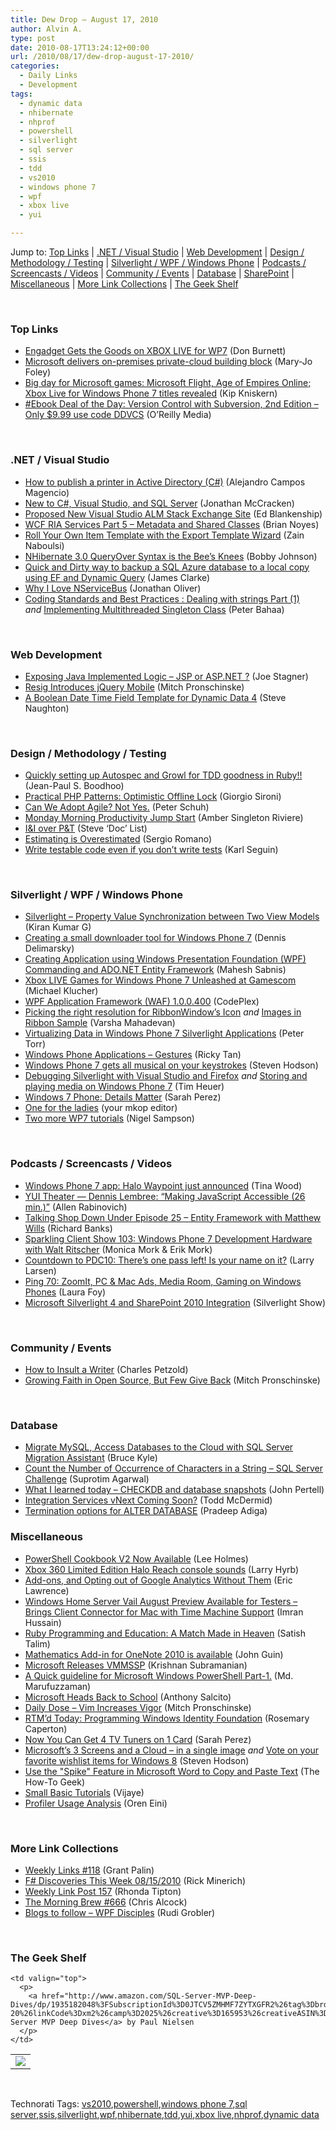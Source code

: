 ```yaml
---
title: Dew Drop – August 17, 2010
author: Alvin A.
type: post
date: 2010-08-17T13:24:12+00:00
url: /2010/08/17/dew-drop-august-17-2010/
categories:
  - Daily Links
  - Development
tags:
  - dynamic data
  - nhibernate
  - nhprof
  - powershell
  - silverlight
  - sql server
  - ssis
  - tdd
  - vs2010
  - windows phone 7
  - wpf
  - xbox live
  - yui

---
```

Jump to: [Top Links][1] | [.NET / Visual Studio][2] | [Web Development][3] | [Design / Methodology / Testing][4] | [Silverlight / WPF / Windows Phone][5] | [Podcasts / Screencasts / Videos][6] | [Community / Events][7] | [Database][8] | [SharePoint][9] | [Miscellaneous][10] | [More Link Collections][11] | [The Geek Shelf][12] 

&#160;

### <a name="top"></a>Top Links

  * [Engadget Gets the Goods on XBOX LIVE for WP7][13] (Don Burnett)
  * [Microsoft delivers on-premises private-cloud building block][14] (Mary-Jo Foley)
  * [Big day for Microsoft games: Microsoft Flight, Age of Empires Online; Xbox Live for Windows Phone 7 titles revealed][15] (Kip Kniskern)
  * [#Ebook Deal of the Day: Version Control with Subversion, 2nd Edition &#8211; Only $9.99 use code DDVCS][16] (O&#8217;Reilly Media)

&#160;

### <a name="dotnet"></a>.NET / Visual Studio

  * [How to publish a printer in Active Directory (C#)][17] (Alejandro Campos Magencio)
  * [New to C#, Visual Studio, and SQL Server][18] (Jonathan McCracken)
  * [Proposed New Visual Studio ALM Stack Exchange Site][19] (Ed Blankenship)
  * [WCF RIA Services Part 5 &#8211; Metadata and Shared Classes][20] (Brian Noyes)
  * [Roll Your Own Item Template with the Export Template Wizard][21] (Zain Naboulsi)
  * [NHibernate 3.0 QueryOver Syntax is the Bee&#8217;s Knees][22] (Bobby Johnson)
  * [Quick and Dirty way to backup a SQL Azure database to a local copy using EF and Dynamic Query][23] (James Clarke)
  * [Why I Love NServiceBus][24] (Jonathan Oliver)
  * [Coding Standards and Best Practices : Dealing with strings Part (1)][25] _and_&#160;<a href="http://feedproxy.google.com/~r/PeterBahaa/~3/ewLRRCYAY-s/Implementing-Multithreaded-Singleton-Class.aspx" target="_blank">Implementing Multithreaded Singleton Class</a> (Peter Bahaa)

&#160;

### <a name="web"></a>Web Development

  * [Exposing Java Implemented Logic – JSP or ASP.NET ?][26] (Joe Stagner)
  * [Resig Introduces jQuery Mobile][27] (Mitch Pronschinske)
  * [A Boolean Date Time Field Template for Dynamic Data 4][28] (Steve Naughton)

&#160;

### <a name="design"></a>Design / Methodology / Testing

  * [Quickly setting up Autospec and Growl for TDD goodness in Ruby!!][29] (Jean-Paul S. Boodhoo)
  * [Practical PHP Patterns: Optimistic Offline Lock][30] (Giorgio Sironi)
  * [Can We Adopt Agile? Not Yes.][31] (Peter Schuh)
  * [Monday Morning Productivity Jump Start][32] (Amber Singleton Riviere)
  * [I&I over P&T][33] (Steve ‘Doc’ List)
  * [Estimating is Overestimated][34] (Sergio Romano)
  * <a href="http://openmymind.net/2010/8/17/Write-testable-code-even-if-you-dont-write-tests" target="_blank">Write testable code even if you don&#8217;t write tests</a> (Karl Seguin)

&#160;

### <a name="silverlight"></a>Silverlight / WPF / Windows Phone

  * [Silverlight &#8211; Property Value Synchronization between Two View Models][35] (Kiran Kumar G)
  * [Creating a small downloader tool for Windows Phone 7][36] (Dennis Delimarsky)
  * [Creating Application using Windows Presentation Foundation (WPF) Commanding and ADO.NET Entity Framework][37] (Mahesh Sabnis)
  * [Xbox LIVE Games for Windows Phone 7 Unleashed at Gamescom][38] (Michael Klucher)
  * <a href="http://waf.codeplex.com/releases" target="_blank">WPF Application Framework (WAF) 1.0.0.400</a> (CodePlex)
  * [Picking the right resolution for RibbonWindow&#8217;s Icon][39] _and_&#160;[Images in Ribbon Sample][40] (Varsha Mahadevan)
  * [Virtualizing Data in Windows Phone 7 Silverlight Applications][41] (Peter Torr)
  * [Windows Phone Applications &#8211; Gestures][42] (Ricky Tan)
  * [Windows Phone 7 gets all musical on your keystrokes][43] (Steven Hodson)
  * [Debugging Silverlight with Visual Studio and Firefox][44] _and_&#160;[Storing and playing media on Windows Phone 7][45] (Tim Heuer)
  * [Windows 7 Phone: Details Matter][46] (Sarah Perez)
  * [One for the ladies][47] (your mkop editor)
  * [Two more WP7 tutorials][48] (Nigel Sampson)

&#160;

### <a name="podcasts"></a>Podcasts / Screencasts / Videos

  * [Windows Phone 7 app: Halo Waypoint just announced][49] (Tina Wood)
  * [YUI Theater — Dennis Lembree: “Making JavaScript Accessible (26 min.)”][50] (Allen Rabinovich)
  * [Talking Shop Down Under Episode 25 &#8211; Entity Framework with Matthew Wills][51] (Richard Banks)
  * [Sparkling Client Show 103: Windows Phone 7 Development Hardware with Walt Ritscher][52] (Monica Mork & Erik Mork)
  * [Countdown to PDC10: There’s one pass left! Is your name on it?][53] (Larry Larsen)
  * [Ping 70: ZoomIt, PC & Mac Ads, Media Room, Gaming on Windows Phones][54] (Laura Foy)
  * [Microsoft Silverlight 4 and SharePoint 2010 Integration][55] (Silverlight Show)

&#160;

### <a name="events"></a>Community / Events

  * [How to Insult a Writer][56] (Charles Petzold)
  * [Growing Faith in Open Source, But Few Give Back][57] (Mitch Pronschinske)

&#160;

### <a name="db"></a>Database

  * [Migrate MySQL, Access Databases to the Cloud with SQL Server Migration Assistant][58] (Bruce Kyle)
  * [Count the Number of Occurrence of Characters in a String – SQL Server Challenge][59] (Suprotim Agarwal)
  * [What I learned today – CHECKDB and database snapshots][60] (John Pertell)
  * [Integration Services vNext Coming Soon?][61] (Todd McDermid)
  * [Termination options for ALTER DATABASE][62] (Pradeep Adiga)

<a name="sp"></a>

### <a name="misc"></a>Miscellaneous

  * [PowerShell Cookbook V2 Now Available][63] (Lee Holmes)
  * [Xbox 360 Limited Edition Halo Reach console sounds][64] (Larry Hyrb)
  * [Add-ons, and Opting out of Google Analytics Without Them][65] (Eric Lawrence)
  * [Windows Home Server Vail August Preview Available for Testers – Brings Client Connector for Mac with Time Machine Support][66] (Imran Hussain)
  * [Ruby Programming and Education: A Match Made in Heaven][67] (Satish Talim)
  * [Mathematics Add-in for OneNote 2010 is available][68] (John Guin)
  * [Microsoft Releases VMMSSP][69] (Krishnan Subramanian)
  * [A Quick guideline for Microsoft Windows PowerShell Part-1.][70] (Md. Marufuzzaman)
  * [Microsoft Heads Back to School][71] (Anthony Salcito)
  * [Daily Dose &#8211; Vim Increases Vigor][72] (Mitch Pronschinske)
  * [RTM’d Today: Programming Windows Identity Foundation][73] (Rosemary Caperton)
  * [Now You Can Get 4 TV Tuners on 1 Card][74] (Sarah Perez)
  * [Microsoft’s 3 Screens and a Cloud – in a single image][75] _and_&#160;[Vote on your favorite wishlist items for Windows 8][76] (Steven Hodson)
  * [Use the "Spike" Feature in Microsoft Word to Copy and Paste Text][77] (The How-To Geek)
  * [Small Basic Tutorials][78] (Vijaye)
  * [Profiler Usage Analysis][79] (Oren Eini)

&#160;

### <a name="links"></a>More Link Collections

  * [Weekly Links #118][80] (Grant Palin)
  * [F# Discoveries This Week 08/15/2010][81] (Rick Minerich)
  * [Weekly Link Post 157][82] (Rhonda Tipton)
  * [The Morning Brew #666][83] (Chris Alcock)
  * [Blogs to follow – WPF Disciples][84] (Rudi Grobler)

&#160;

### <a name="shelf"></a>The Geek Shelf

<table border="0" cellspacing="0" cellpadding="0">
  <tr>
    <td>
      <img data-recalc-dims="1" decoding="async" src="https://i0.wp.com/ecx.images-amazon.com/images/I/51CBJGiDh0L._SL160_.jpg?w=660" />
    </td>
    
    <td valign="top">
      <p>
        <a href="http://www.amazon.com/SQL-Server-MVP-Deep-Dives/dp/1935182048%3FSubscriptionId%3D0JTCV5ZMHMF7ZYTXGFR2%26tag%3Dbrdicr-20%26linkCode%3Dxm2%26camp%3D2025%26creative%3D165953%26creativeASIN%3D1935182048">SQL Server MVP Deep Dives</a> by Paul Nielsen
      </p>
    </td>
  </tr>
</table>



&#160;

<div style="padding-bottom: 0px; margin: 0px; padding-left: 0px; padding-right: 0px; display: inline; float: none; padding-top: 0px" id="scid:C16BAC14-9A3D-4c50-9394-FBFEF7A93539:40fb4a42-b50d-4245-85c0-cef9c03046f1" class="wlWriterEditableSmartContent">
  <!--dotnetkickit-->
</div>

<div style="padding-bottom: 0px; margin: 0px; padding-left: 0px; padding-right: 0px; display: inline; float: none; padding-top: 0px" id="scid:0767317B-992E-4b12-91E0-4F059A8CECA8:82a222bb-9431-481e-85b3-6313d3c23acc" class="wlWriterEditableSmartContent">
  Technorati Tags: <a href="http://technorati.com/tags/vs2010" rel="tag">vs2010</a>,<a href="http://technorati.com/tags/powershell" rel="tag">powershell</a>,<a href="http://technorati.com/tags/windows+phone+7" rel="tag">windows phone 7</a>,<a href="http://technorati.com/tags/sql+server" rel="tag">sql server</a>,<a href="http://technorati.com/tags/ssis" rel="tag">ssis</a>,<a href="http://technorati.com/tags/silverlight" rel="tag">silverlight</a>,<a href="http://technorati.com/tags/wpf" rel="tag">wpf</a>,<a href="http://technorati.com/tags/nhibernate" rel="tag">nhibernate</a>,<a href="http://technorati.com/tags/tdd" rel="tag">tdd</a>,<a href="http://technorati.com/tags/yui" rel="tag">yui</a>,<a href="http://technorati.com/tags/xbox+live" rel="tag">xbox live</a>,<a href="http://technorati.com/tags/nhprof" rel="tag">nhprof</a>,<a href="http://technorati.com/tags/dynamic+data" rel="tag">dynamic data</a>
</div>

 [1]: https://morningdew-bpc6g3a0fgaxdxcu.eastus2-01.azurewebsites.net/#top
 [2]: https://morningdew-bpc6g3a0fgaxdxcu.eastus2-01.azurewebsites.net/#dotnet
 [3]: https://morningdew-bpc6g3a0fgaxdxcu.eastus2-01.azurewebsites.net/#web
 [4]: https://morningdew-bpc6g3a0fgaxdxcu.eastus2-01.azurewebsites.net/#design
 [5]: https://morningdew-bpc6g3a0fgaxdxcu.eastus2-01.azurewebsites.net/#silverlight
 [6]: https://morningdew-bpc6g3a0fgaxdxcu.eastus2-01.azurewebsites.net/#podcasts
 [7]: https://morningdew-bpc6g3a0fgaxdxcu.eastus2-01.azurewebsites.net/#events
 [8]: https://morningdew-bpc6g3a0fgaxdxcu.eastus2-01.azurewebsites.net/#db
 [9]: https://morningdew-bpc6g3a0fgaxdxcu.eastus2-01.azurewebsites.net/#sp
 [10]: https://morningdew-bpc6g3a0fgaxdxcu.eastus2-01.azurewebsites.net/#misc
 [11]: https://morningdew-bpc6g3a0fgaxdxcu.eastus2-01.azurewebsites.net/#links
 [12]: https://morningdew-bpc6g3a0fgaxdxcu.eastus2-01.azurewebsites.net/#shelf
 [13]: http://feedproxy.google.com/~r/d4dotnet/~3/uSch73nsYgo/post.aspx
 [14]: http://www.zdnet.com/blog/microsoft/microsoft-delivers-on-premises-private-cloud-building-block/7096
 [15]: http://feedproxy.google.com/~r/liveside/~3/xE-OTyvBCZI/big-day-for-microsoft-games-microsoft-flight-age-of-empires-online-xbox-live-for-windows-phone-7-titles-revealed.aspx
 [16]: http://feeds.oreilly.com/~r/oreilly/news/~3/yTBfvaKYlHA/
 [17]: http://blogs.msdn.com/b/alejacma/archive/2010/08/17/how-to-publish-a-printer-in-active-directory-c.aspx
 [18]: http://feedproxy.google.com/~r/MyIdeationHasFoundAHome/~3/hW6wNagYRxc/new-to-c-visual-studio-and-sql-server.html
 [19]: http://feedproxy.google.com/~r/EdSquared/~3/bMQ2K92jN6k/Proposed+New+Visual+Studio+ALM+Stack+Exchange+Site.aspx
 [20]: http://feedproxy.google.com/~r/silverlightshow/~3/UoF3jGFpXLU/WCF-RIA-Services-Part-5-Metadata-and-Shared-Classes.aspx
 [21]: http://feedproxy.google.com/~r/zainnab/~3/eDp0RCtgYKQ/roll-your-own-item-template-with-the-export-template-wizard-vstipproj0013.aspx
 [22]: http://feedproxy.google.com/~r/IAmNotMyself/~3/V_MC9omfrho/NHibernate30QueryOverSyntaxIsTheBeesKnees.aspx
 [23]: http://www.clarkezone.net/default.aspx?id=ca541ea5-c12c-45c9-b976-0594eb999b23
 [24]: http://feedproxy.google.com/~r/joliver/~3/jvQp1bJbd5c/why-i-love-nservicebus.html
 [25]: http://feedproxy.google.com/~r/PeterBahaa/~3/yFYJkSDDPjw/Coding-Standards-and-Best-Practices-Dealing-with-strings-Part-(1).aspx
 [26]: http://www.misfitgeek.com/asp-net/exposing-java-implemented-logic-jsp-asp-net
 [27]: http://feeds.dzone.com/~r/zones/css/~3/iaFvBnpiRIU/resig-introduces-jquery-mobile
 [28]: http://csharpbits.notaclue.net/2010/08/boolean-date-time-field-template-for.html
 [29]: http://feedproxy.google.com/~r/JPBoodhoo/~3/VAGOMx2qBAM/quickly-setting-up-autospec-and-growl-for-tdd-goodness-in-ruby
 [30]: http://feeds.dzone.com/~r/zones/css/~3/ietIvlgwyY8/practical-php-patterns-1
 [31]: http://feeds.dzone.com/~r/zones/agile/~3/XG5HnD3zQeQ/can-we-adopt-agile-not-yes
 [32]: http://feedproxy.google.com/~r/Webworkerdaily/~3/z8dTN-yjvAc/
 [33]: http://www.stevenlist.com/blog/2010/08/16/ii-over-pt/
 [34]: http://blog.assembla.com/assemblablog/tabid/12618/bid/12680/Estimating-is-Overestimated.aspx
 [35]: http://kirangudipudi.blogspot.com/2010/08/silverlight-property-value.html
 [36]: http://feeds.dzone.com/~r/zones/dotnet/~3/_MMqSLZhMhE/creating-small-downloader-tool
 [37]: http://feedproxy.google.com/~r/netCurryRecentArticles/~3/Nc55ERTzD2M/ShowArticle.aspx
 [38]: http://windowsteamblog.com/windows_phone/b/wpdev/archive/2010/08/16/xbox-live-games-for-windows-phone-7-unleashed-at-gamescom.aspx
 [39]: http://blogs.msdn.com/b/wpf/archive/2010/08/16/picking-the-right-resolution-for-ribbonwindow-s-icon.aspx
 [40]: http://blogs.msdn.com/b/wpf/archive/2010/08/16/images-in-ribbon-sample.aspx
 [41]: http://blogs.msdn.com/b/ptorr/archive/2010/08/16/virtualizing-data-in-windows-phone-7-silverlight-applications.aspx
 [42]: http://blogs.msdn.com/b/rickyt/archive/2010/08/16/windows-phone-applications-gestures.aspx
 [43]: http://feedproxy.google.com/~r/Winextra/~3/zWwa4Mvdlpk/
 [44]: http://feeds.timheuer.com/~r/timheuer/~3/H4jIRLTBqCE/enable-silverlight-debugging-in-firefox-visual-studio.aspx
 [45]: http://feeds.timheuer.com/~r/timheuer/~3/XA4VPHmoWIY/download-and-store-media-for-playback-in-windows-phone-7-using-mediastreamsource.aspx
 [46]: http://on10.net/blogs/sarahintampa/Windows-7-Phone-Details-Matter/
 [47]: http://www.mykindofphone.com/one_for_the_ladies
 [48]: http://compiledexperience.com/blog/posts/Two-more-WP7-tutorials
 [49]: http://channel9.msdn.com/shows/InsideXbox/Winodws-Phone-7-app-Halo-Waypoint-just-announced/
 [50]: http://feeds.yuiblog.com/~r/YahooUserInterfaceBlog/~3/CeWG3AaZfgo/
 [51]: http://feedproxy.google.com/~r/TalkingShopDownUnder/~3/_C6SNviluCw/episode-25-entity-framework-with.html
 [52]: http://feeds.sparklingclient.com/~r/SparklingClient/~3/BVqx_0HdqLg/
 [53]: http://channel9.msdn.com/posts/NicFill/Countdown-to-PDC10-Theres-one-pass-left-Is-your-name-on-it/
 [54]: http://channel9.msdn.com/shows/PingShow/Ping-70-ZoomIt-PC--Mac-Ads-Media-Room-Gaming-on-Windows-Phones/
 [55]: http://feedproxy.google.com/~r/silverlightshow/~3/aGXvyoYC5Gc/Microsoft-Silverlight-4-and-SharePoint-2010-Integration.aspx
 [56]: http://www.charlespetzold.com/blog/2010/08/How-to-Insult-a-Writer.html
 [57]: http://feeds.dzone.com/~r/zones/dotnet/~3/OXz7Hnxgm-U/oss_survey_2
 [58]: http://blogs.msdn.com/b/usisvde/archive/2010/08/17/migrate-mysql-access-databases-to-the-cloud-with-sql-server-migration-assistant.aspx
 [59]: http://feedproxy.google.com/~r/sqlservercurry/blog/~3/285xwO3LmO8/count-number-of-occurrence-of.html
 [60]: http://feedproxy.google.com/~r/sqlserverpedia/~3/gVElTcpr6DE/
 [61]: http://feedproxy.google.com/~r/sqlserverpedia/~3/SjZ3qWeH2hY/
 [62]: http://feedproxy.google.com/~r/sqlserverpedia/~3/5ORyXcD8E9I/
 [63]: http://www.leeholmes.com/blog/PowerShellCookbookV2NowAvailable.aspx
 [64]: http://feedproxy.google.com/~r/MajorNelson/~3/cNDSasLMHE0/xbox-360-limited-edition-halo-reach-console-sounds.aspx
 [65]: http://blogs.msdn.com/b/ie/archive/2010/08/16/add-ons-and-opting-out-of-google-analytics-without-them.aspx
 [66]: http://feedproxy.google.com/~r/Ithinkdiff/~3/jmLfcqoVMB4/
 [67]: http://feeds.dzone.com/~r/zones/css/~3/dLqtz1JbPNM/ruby-programming-and-education
 [68]: http://blogs.msdn.com/b/johnguin/archive/2010/08/16/mathematics-add-in-for-onenote-2010-is-available.aspx
 [69]: http://feedproxy.google.com/~r/CloudAve/~3/iIfSQJ0QDG4/microsoft-releases-vmmssp
 [70]: http://www.codeproject.com/KB/powershell/PowerShell_Guideline.aspx
 [71]: http://blogs.technet.com/b/microsoft_blog/archive/2010/08/16/microsoft-heads-back-to-school.aspx
 [72]: http://feeds.dzone.com/~r/zones/dotnet/~3/yWpABp33rnc/dzone-daily-dose-817
 [73]: http://blogs.msdn.com/b/microsoft_press/archive/2010/08/16/rtm-d-today-programming-windows-identity-foundation.aspx
 [74]: http://on10.net/blogs/sarahintampa/Now-You-Can-Get-4-TV-Tuners-on-1-Card/
 [75]: http://feedproxy.google.com/~r/Winextra/~3/std_OBKgoUg/
 [76]: http://feedproxy.google.com/~r/Winextra/~3/-9rqiasQP3s/
 [77]: http://feeds.gawker.com/~r/lifehacker/full/~3/JLhEY-5nrBA/use-the-spike-feature-in-microsoft-word-to-copy-and-paste-text
 [78]: http://blogs.msdn.com/b/smallbasic/archive/2010/08/16/small-basic-tutorials.aspx
 [79]: http://feedproxy.google.com/~r/AyendeRahien/~3/Ie3S7-B1wPU/profiler-usage-analysis.aspx
 [80]: http://grantpalin.com/2010/08/16/weekly-links-118/
 [81]: http://www.atalasoft.com/cs/blogs/rickm/archive/2010/08/16/f-discoveries-this-week-08-15-2010.aspx
 [82]: http://rhondatipton.net/2010/08/16/weekly-link-post-157/
 [83]: http://feedproxy.google.com/~r/ReflectivePerspective/~3/AgqD3AQNSaY/
 [84]: http://feedproxy.google.com/~r/RudiGroblerInTheCloud/~3/06rlbKM64gg/blogs-to-follow-%E2%80%93-wpf-disciples